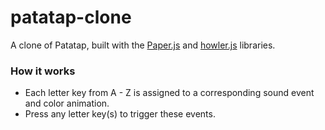 # patatap-clone
A clone of Patatap, built with the [Paper.js](http://paperjs.org/) and [howler.js](https://howlerjs.com/) libraries.

### How it works
- Each letter key from A - Z is assigned to a corresponding sound event and color animation.
- Press any letter key(s) to trigger these events.
